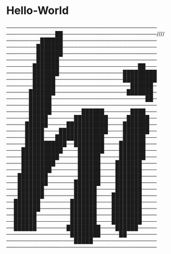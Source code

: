# Hello-World 
────────────────────────────────────────
─────────────██─────────────────────────////
─────────██████─────────────────────────
────────███████─────────────────────────
────────███████─────────────────────────
────────██████──────────────────────────
───────███████─────────────────────██───
───────███████─────────────────█████████
───────██████──────────────────█████████
───────██████────────────────────██████─
──────███████───────────────────███████─
──────██████─────────────────────────██─
──────██████────────────────────────────
──────██████────────██████───────████───
──────█████───────█████████─────██████──
─────██████─────███████████────███████──
─────█████────█████████████────███████──
─────█████───█████████████─────██████───
─────███████████──████████────███████───
────███████████────███████────███████───
────██████████─────██████─────███████───
────█████████──────██████────███████────
────████████───────██████────███████────
───████████────────██████────███████────
───████████───────███████────███████────
───███████────────██████─────███████────
───███████────────██████────████████────
──███████────────███████────████████────
──███████────────███████────████████────
──██████─────────███████────████████────
──██████─────────███████────████████────
──██████────────█████████────██████─────
─────────────────████████─────██────────
──────────────────█████─────────────────
────────────────────────────────────────
